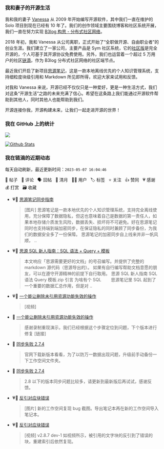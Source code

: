 ### 我和妻子的开源生活

我和我的妻子 [Vanessa](https://github.com/Vanessa219) 从 2009 年开始编写开源软件，其中我们一直在维护的 Solo 项目到现在已经有 10 年了。我们的创作领域主要围绕博客和社区系统开展，我们一直在努力实现 [B3log 构思 - 分布式社区网络](https://ld246.com/article/1546941897596)。

2018 年初，我和 Vanessa 从公司离职，正式开始了“全职做开源、自由职业者”的创业生涯。我们建立了一家公司，主要产品是 Sym 社区系统，它的[社区版](https://github.com/88250/symphony)是完全开源的，个人可基于其开源协议免费使用。另外，我们也运营着一个超过 5 万用户的社区[链滴](https://ld246.com)，作为 B3log 分布式社区网络的社区端节点。

最近我们开启了新项目[思源笔记](https://github.com/siyuan-note/siyuan)，这是一款本地离线优先的个人知识管理系统，支持细粒度块级引用和 Markdown 所见即所得，欢迎大家来试用和反馈。

对我和 Vanessa 来说，开源已经不仅仅只是一种爱好，更是一种生活方式，我们对这条“开源生活”之路的未来充满了信心。希望在这条路上我们能通过开源软件帮助到其他人，同时其他人也能帮助到我们。

开源连接你我，开源构建未来，让我们一起走进开源的世界！

### 我在 GitHub 上的统计

<a title="Hits" target="_blank" href="https://github.com/88250/88250"><img src="https://hits.b3log.org/88250/88250.svg"></a>

[![Github Stats](https://github-readme-stats.vercel.app/api?username=88250&theme=tokyonight&show_icons=true)](https://github.com/88250)

<!--events start -->

### 我在链滴的近期动态

每天自动刷新，最近更新时间：`2023-05-07 16:04:46`

📝 帖子 &nbsp; 💬 评论 &nbsp; 🗣 回帖 &nbsp; 🌙 清月 &nbsp; 👨‍💻 用户 &nbsp; 🏷️ 标签 &nbsp; ⭐️ 关注 &nbsp; 👍 赞同 &nbsp; 💗 感谢 &nbsp; 💰 打赏 &nbsp; 🗃 收藏

* 💗📝 [思源笔记同步指南](https://ld246.com/article/1683395267749)

  > [图片] 思源笔记是一款本地优先的个人知识管理系统，支持完全离线使用，充分保障了数据隐私，但这也意味着自己是数据的第一责任人，如果本地存储介质发生风险，数据丢失、损坏将不可避免。好在思源笔记同时也支持端到端加密同步，在保证隐私的同时兼顾了同步备份，为我们的数据安全多了一份保障。 思源笔记的加密同步自上线来并非一帆风顺， ..
* 💗📝 [思源 SQL 新人指南：SQL 语法 + Query + 模板](https://ld246.com/article/1683355095671)

  > 本文响应「思源需要更好的文档」的号召编写。并提供了完整的 markdown 源代码（思源导出的）。 如果有自行编写帮助文档意愿的朋友，可以在遵守开源精神的前提下自行取用。 思源 SQL 新人指南 SQL 语法 Query 模板.zip 引言 为啥有个 SQL 　　思源笔记里 SQL 起到了一个重要的数据汇总作用，但是对 ..
* 💗💬 [一个能让删除未引用资源功能失效的操作](https://ld246.com/article/1683288412309/comment/1683355867737#comments)

  > [视频]
* 💬 [一个能让删除未引用资源功能失效的操作](https://ld246.com/article/1683288412309/comment/1683357337717#comments)

  > 感谢录制重现演示，我们已经根据这个步骤定位到问题，下个版本进行修复 [链接]
* 💬 [同步失败 2.7.4](https://ld246.com/article/1683340899965/comment/1683344226906#comments)

  > 官网下载新版本看看，为了以防万一数据出现问题，升级前手动备份一下工作空间文件夹。
* 💬 [同步失败 2.7.4](https://ld246.com/article/1683340899965/comment/1683341670175#comments)

  > 2.8 以下的版本同步问题比较多，请更新到最新版后再试试，感谢反馈。
* 💗💬 [反引对应块错误](https://ld246.com/article/1683180721092/comment/1683271841678#comments)

  > [图片] 新的工作空间复现 bug 截图。导出笔记本再在新的工作空间导入笔记本。
* 💗📝 [反引对应块错误](https://ld246.com/article/1683180721092)

  > [视频] v2.8.7 dev-1 如视频所示，被引用的文字块的反引到了错误的块，重建索引后依然复现。


<!--events end -->
